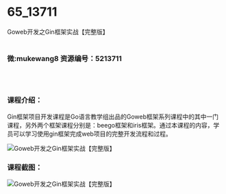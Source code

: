 # 65_13711
Goweb开发之Gin框架实战【完整版】
<br/></br>
<h3>微:mukewang8 资源编号：5213711</h3>
<br/></br>
<h3>课程介绍：</h3>
<p>Gin框架项目开发课程是Go语言教学组出品的<a title="查看与 Goweb 相关的文章" target="_blank">Goweb</a>框架系列课程中的其中一门课程，另外两个框架课程分别是：beego框架和iris框架。通过本课程的内容，学员可以学习使用gin框架完成web项目的完整开发流程和过程。</p>
<p><img src="https://www.ko996.com/wp-content/uploads/img/2020/06/1-36-300x145.png" alt="Goweb开发之Gin框架实战【完整版】"></p>
<div class="info-desc">
<h3>课程截图：</h3>
<p><img src="https://www.ko996.com/wp-content/uploads/img/2020/06/2-39.png" alt="Goweb开发之Gin框架实战【完整版】"></p>


			
</div>
